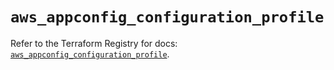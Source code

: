 # `aws_appconfig_configuration_profile`

Refer to the Terraform Registry for docs: [`aws_appconfig_configuration_profile`](https://registry.terraform.io/providers/hashicorp/aws/4.54.0/docs/resources/appconfig_configuration_profile).
